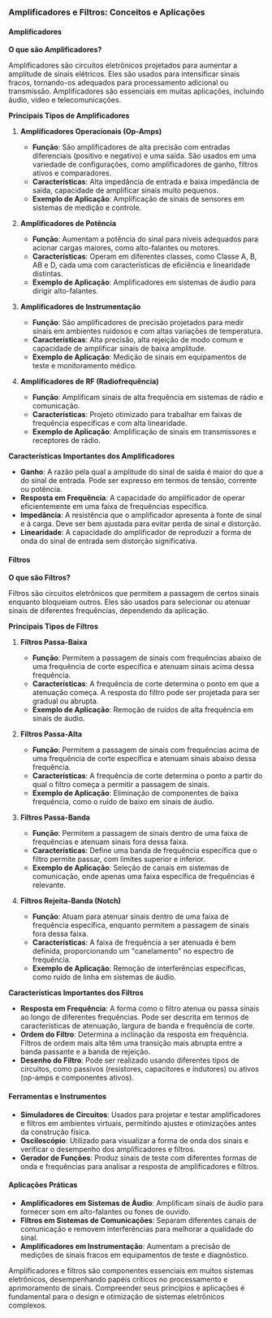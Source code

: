 ### Amplificadores e Filtros: Conceitos e Aplicações

#### Amplificadores

**O que são Amplificadores?**

Amplificadores são circuitos eletrônicos projetados para aumentar a amplitude de sinais elétricos. Eles são usados para intensificar sinais fracos, tornando-os adequados para processamento adicional ou transmissão. Amplificadores são essenciais em muitas aplicações, incluindo áudio, vídeo e telecomunicações.

**Principais Tipos de Amplificadores**

1. **Amplificadores Operacionais (Op-Amps)**
   - **Função**: São amplificadores de alta precisão com entradas diferenciais (positivo e negativo) e uma saída. São usados em uma variedade de configurações, como amplificadores de ganho, filtros ativos e comparadores.
   - **Características**: Alta impedância de entrada e baixa impedância de saída, capacidade de amplificar sinais muito pequenos.
   - **Exemplo de Aplicação**: Amplificação de sinais de sensores em sistemas de medição e controle.

2. **Amplificadores de Potência**
   - **Função**: Aumentam a potência do sinal para níveis adequados para acionar cargas maiores, como alto-falantes ou motores.
   - **Características**: Operam em diferentes classes, como Classe A, B, AB e D, cada uma com características de eficiência e linearidade distintas.
   - **Exemplo de Aplicação**: Amplificadores em sistemas de áudio para dirigir alto-falantes.

3. **Amplificadores de Instrumentação**
   - **Função**: São amplificadores de precisão projetados para medir sinais em ambientes ruidosos e com altas variações de temperatura.
   - **Características**: Alta precisão, alta rejeição de modo comum e capacidade de amplificar sinais de baixa amplitude.
   - **Exemplo de Aplicação**: Medição de sinais em equipamentos de teste e monitoramento médico.

4. **Amplificadores de RF (Radiofrequência)**
   - **Função**: Amplificam sinais de alta frequência em sistemas de rádio e comunicação.
   - **Características**: Projeto otimizado para trabalhar em faixas de frequência específicas e com alta linearidade.
   - **Exemplo de Aplicação**: Amplificação de sinais em transmissores e receptores de rádio.

**Características Importantes dos Amplificadores**

- **Ganho**: A razão pela qual a amplitude do sinal de saída é maior do que a do sinal de entrada. Pode ser expresso em termos de tensão, corrente ou potência.
- **Resposta em Frequência**: A capacidade do amplificador de operar eficientemente em uma faixa de frequências específica.
- **Impedância**: A resistência que o amplificador apresenta à fonte de sinal e à carga. Deve ser bem ajustada para evitar perda de sinal e distorção.
- **Linearidade**: A capacidade do amplificador de reproduzir a forma de onda do sinal de entrada sem distorção significativa.

#### Filtros

**O que são Filtros?**

Filtros são circuitos eletrônicos que permitem a passagem de certos sinais enquanto bloqueiam outros. Eles são usados para selecionar ou atenuar sinais de diferentes frequências, dependendo da aplicação.

**Principais Tipos de Filtros**

1. **Filtros Passa-Baixa**
   - **Função**: Permitem a passagem de sinais com frequências abaixo de uma frequência de corte específica e atenuam sinais acima dessa frequência.
   - **Características**: A frequência de corte determina o ponto em que a atenuação começa. A resposta do filtro pode ser projetada para ser gradual ou abrupta.
   - **Exemplo de Aplicação**: Remoção de ruídos de alta frequência em sinais de áudio.

2. **Filtros Passa-Alta**
   - **Função**: Permitem a passagem de sinais com frequências acima de uma frequência de corte específica e atenuam sinais abaixo dessa frequência.
   - **Características**: A frequência de corte determina o ponto a partir do qual o filtro começa a permitir a passagem de sinais.
   - **Exemplo de Aplicação**: Eliminação de componentes de baixa frequência, como o ruído de baixo em sinais de áudio.

3. **Filtros Passa-Banda**
   - **Função**: Permitem a passagem de sinais dentro de uma faixa de frequências e atenuam sinais fora dessa faixa.
   - **Características**: Define uma banda de frequência específica que o filtro permite passar, com limites superior e inferior.
   - **Exemplo de Aplicação**: Seleção de canais em sistemas de comunicação, onde apenas uma faixa específica de frequências é relevante.

4. **Filtros Rejeita-Banda (Notch)**
   - **Função**: Atuam para atenuar sinais dentro de uma faixa de frequência específica, enquanto permitem a passagem de sinais fora dessa faixa.
   - **Características**: A faixa de frequência a ser atenuada é bem definida, proporcionando um "canelamento" no espectro de frequência.
   - **Exemplo de Aplicação**: Remoção de interferências específicas, como ruído de linha em sistemas de áudio.

**Características Importantes dos Filtros**

- **Resposta em Frequência**: A forma como o filtro atenua ou passa sinais ao longo de diferentes frequências. Pode ser descrita em termos de características de atenuação, largura de banda e frequência de corte.
- **Ordem do Filtro**: Determina a inclinação da resposta em frequência. Filtros de ordem mais alta têm uma transição mais abrupta entre a banda passante e a banda de rejeição.
- **Desenho do Filtro**: Pode ser realizado usando diferentes tipos de circuitos, como passivos (resistores, capacitores e indutores) ou ativos (op-amps e componentes ativos).

#### Ferramentas e Instrumentos

- **Simuladores de Circuitos**: Usados para projetar e testar amplificadores e filtros em ambientes virtuais, permitindo ajustes e otimizações antes da construção física.
- **Osciloscópio**: Utilizado para visualizar a forma de onda dos sinais e verificar o desempenho dos amplificadores e filtros.
- **Gerador de Funções**: Produz sinais de teste com diferentes formas de onda e frequências para analisar a resposta de amplificadores e filtros.

#### Aplicações Práticas

- **Amplificadores em Sistemas de Áudio**: Amplificam sinais de áudio para fornecer som em alto-falantes ou fones de ouvido.
- **Filtros em Sistemas de Comunicações**: Separam diferentes canais de comunicação e removem interferências para melhorar a qualidade do sinal.
- **Amplificadores em Instrumentação**: Aumentam a precisão de medições de sinais fracos em equipamentos de teste e diagnóstico.

Amplificadores e filtros são componentes essenciais em muitos sistemas eletrônicos, desempenhando papéis críticos no processamento e aprimoramento de sinais. Compreender seus princípios e aplicações é fundamental para o design e otimização de sistemas eletrônicos complexos.